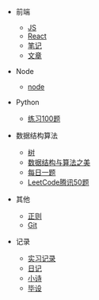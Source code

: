 * 前端
  * [JS](前端/js/README.md)
  * [React](前端/React/index.md)
  * [笔记](前端/笔记/index.md)
  * [文章](前端/文章/index.md)

* Node
  * [node](node/index.md)

* Python
  * [练习100题](Python/实例练习/index.md)  

* 数据结构算法
  * [树](数据结构算法/树/二叉搜索树.md)
  * [数据结构与算法之美](/数据结构算法/数据结构与算法之美（极客）/index.md)
  * [每日一题](数据结构算法/每日一题/README.md)
  * [LeetCode腾讯50题](数据结构算法/LeetCode腾讯50题/index.md)

* 其他
  * [正则](其他/正则/index.md)  
  * [Git](其他/Git/index.md)  

* 记录
  * [实习记录](实习记录/index.md)
  * [日记](diary/index.md)
  * [小诗](poem/index.md)
  * [毕设](其他/毕设/index.md)


